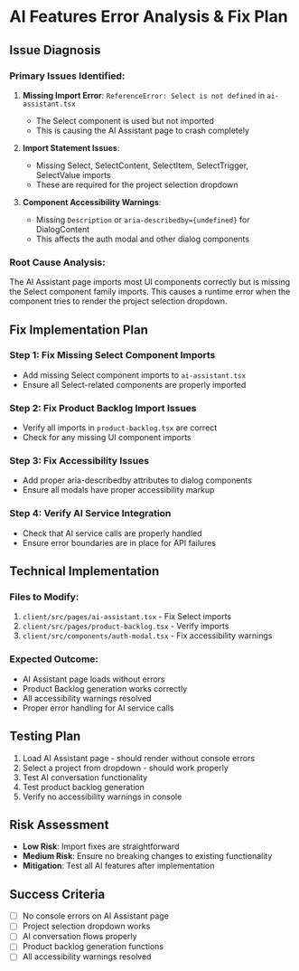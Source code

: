 
# AI Features Error Analysis & Fix Plan

## Issue Diagnosis

### Primary Issues Identified:

1. **Missing Import Error**: `ReferenceError: Select is not defined` in `ai-assistant.tsx`
   - The Select component is used but not imported
   - This is causing the AI Assistant page to crash completely

2. **Import Statement Issues**: 
   - Missing Select, SelectContent, SelectItem, SelectTrigger, SelectValue imports
   - These are required for the project selection dropdown

3. **Component Accessibility Warnings**:
   - Missing `Description` or `aria-describedby={undefined}` for DialogContent
   - This affects the auth modal and other dialog components

### Root Cause Analysis:

The AI Assistant page imports most UI components correctly but is missing the Select component family imports. This causes a runtime error when the component tries to render the project selection dropdown.

## Fix Implementation Plan

### Step 1: Fix Missing Select Component Imports
- Add missing Select component imports to `ai-assistant.tsx`
- Ensure all Select-related components are properly imported

### Step 2: Fix Product Backlog Import Issues
- Verify all imports in `product-backlog.tsx` are correct
- Check for any missing UI component imports

### Step 3: Fix Accessibility Issues
- Add proper aria-describedby attributes to dialog components
- Ensure all modals have proper accessibility markup

### Step 4: Verify AI Service Integration
- Check that AI service calls are properly handled
- Ensure error boundaries are in place for API failures

## Technical Implementation

### Files to Modify:
1. `client/src/pages/ai-assistant.tsx` - Fix Select imports
2. `client/src/pages/product-backlog.tsx` - Verify imports
3. `client/src/components/auth-modal.tsx` - Fix accessibility warnings

### Expected Outcome:
- AI Assistant page loads without errors
- Product Backlog generation works correctly
- All accessibility warnings resolved
- Proper error handling for AI service calls

## Testing Plan

1. Load AI Assistant page - should render without console errors
2. Select a project from dropdown - should work properly
3. Test AI conversation functionality
4. Test product backlog generation
5. Verify no accessibility warnings in console

## Risk Assessment

- **Low Risk**: Import fixes are straightforward
- **Medium Risk**: Ensure no breaking changes to existing functionality
- **Mitigation**: Test all AI features after implementation

## Success Criteria

- [ ] No console errors on AI Assistant page
- [ ] Project selection dropdown works
- [ ] AI conversation flows properly
- [ ] Product backlog generation functions
- [ ] All accessibility warnings resolved
